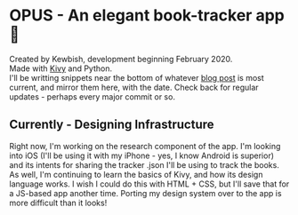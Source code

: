# OPUS - An elegant book-tracker app 📖
Created by Kewbish, development beginning February 2020.  
Made with [Kivy](https://kivy.org) and Python.  
I'll be writting snippets near the bottom of whatever [blog post](https://kewbish.github.io/blog) is most current, and mirror them here, with the date. Check back for regular updates - perhaps every major commit or so.
## Currently - Designing Infrastructure
Right now, I'm working on the research component of the app. I'm looking into iOS (I'll be using it with my iPhone - yes, I know Android is superior) and its intents for sharing the tracker .json I'll be using to track the books.  
As well, I'm continuing to learn the basics of Kivy, and how its design language works. I wish I could do this with HTML + CSS, but I'll save that for a JS-based app another time. Porting my design system over to the app is more difficult than it looks!   